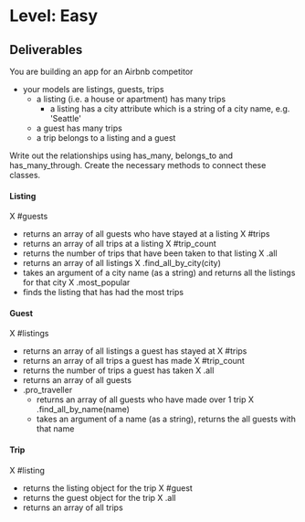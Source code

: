 # Level: Easy

## Deliverables

You are building an app for an Airbnb competitor

- your models are listings, guests, trips
  - a listing (i.e. a house or apartment) has many trips
    - a listing has a city attribute which is a string of a city name, e.g. 'Seattle'
  - a guest has many trips
  - a trip belongs to a listing and a guest

Write out the relationships using has_many, belongs_to and has_many_through.
Create the necessary methods to connect these classes.

#### Listing

X #guests
  - returns an array of all guests who have stayed at a listing
X #trips
  - returns an array of all trips at a listing
X #trip_count
  - returns the number of trips that have been taken to that listing
X .all
  - returns an array of all listings
X .find_all_by_city(city)
  - takes an argument of a city name (as a string) and returns all the listings for that city
X .most_popular
  - finds the listing that has had the most trips

#### Guest

X #listings
  - returns an array of all listings a guest has stayed at
X #trips
  - returns an array of all trips a guest has made
X #trip_count
  - returns the number of trips a guest has taken
X .all
  - returns an array of all guests
- .pro_traveller
  - returns an array of all guests who have made over 1 trip
X .find_all_by_name(name)
  - takes an argument of a name (as a string), returns the all guests with that name

#### Trip

X #listing
  - returns the listing object for the trip
X #guest
  - returns the guest object for the trip
X .all
  - returns an array of all trips
